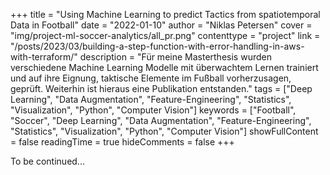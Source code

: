 +++
title = "Using Machine Learning to predict Tactics from spatiotemporal Data in Football"
date = "2022-01-10"
author = "Niklas Petersen"
cover = "img/project-ml-soccer-analytics/all_pr.png"
contenttype = "project"
link = "/posts/2023/03/building-a-step-function-with-error-handling-in-aws-with-terraform/"
description = "Für meine Masterthesis wurden verschiedene Machine Learning Modelle mit überwachtem Lernen trainiert und auf ihre Eignung, taktische Elemente im Fußball vorherzusagen, geprüft. Weiterhin ist hieraus eine Publikation entstanden."
tags = ["Deep Learning", "Data Augmentation", "Feature-Engineering", "Statistics", "Visualization", "Python", "Computer Vision"]
keywords = ["Football", "Soccer", "Deep Learning", "Data Augmentation", "Feature-Engineering", "Statistics", "Visualization", "Python", "Computer Vision"]
showFullContent = false
readingTime = true
hideComments = false
+++

To be continued...